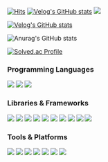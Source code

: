 [![Hits](https://hits.seeyoufarm.com/api/count/incr/badge.svg?url=https%3A%2F%2Fgithub.com%2FSGT-Cho&count_bg=%2379C83D&title_bg=%23555555&icon=github.svg&icon_color=%23E7E7E7&title=hits&edge_flat=false)](https://hits.seeyoufarm.com) 
[![Velog's GitHub stats](https://velog-readme-stats.vercel.app/api/badge?name=sgt-cho)](https://velog.io/@sgt-cho) 
<a href="mailto:devcho3356@gmail.com">
   <img src="https://img.shields.io/badge/Gmail-d14836?style=flat-square&logo=Gmail&logoColor=white&link=leegm1798@naver.com"/>
</a>  
  

[![Velog's GitHub stats](https://velog-readme-stats.vercel.app/api/list?name=sgt-cho&color=dark)](https://velog.io/@sgt-cho)  


![Anurag's GitHub stats](https://github-readme-stats.vercel.app/api?username=SGT-Cho&show_icons=true&theme=radical)
  
    
[![Solved.ac Profile](http://mazassumnida.wtf/api/v2/generate_badge?boj=mobilelife0115)](https://solved.ac/mobilelife0115/)  
  
    

### Programming Languages
<a href="https://en.cppreference.com/w/c" target="_blank"><img src="https://img.shields.io/badge/C-00599C?style=flat-square&logo=c&logoColor=white"/></a>
<a href="https://en.cppreference.com/w/cpp" target="_blank"><img src="https://img.shields.io/badge/C++-00599C?style=flat-square&logo=cplusplus&logoColor=white"/></a>
<a href="https://www.python.org/doc/" target="_blank"><img src="https://img.shields.io/badge/Python-3776AB?style=flat-square&logo=python&logoColor=white"/></a>

### Libraries & Frameworks
<a href="https://numpy.org/doc/" target="_blank"><img src="https://img.shields.io/badge/NumPy-013243?style=flat-square&logo=numpy&logoColor=white"/></a>
<a href="https://pandas.pydata.org/docs/" target="_blank"><img src="https://img.shields.io/badge/Pandas-150458?style=flat-square&logo=pandas&logoColor=white"/></a>
<a href="https://pytorch.org/docs/" target="_blank"><img src="https://img.shields.io/badge/PyTorch-EE4C2C?style=flat-square&logo=pytorch&logoColor=white"/></a>
<a href="https://www.tensorflow.org/learn" target="_blank"><img src="https://img.shields.io/badge/TensorFlow-FF6F00?style=flat-square&logo=tensorflow&logoColor=white"/></a>
<a href="https://keras.io/" target="_blank"><img src="https://img.shields.io/badge/Keras-D00000?style=flat-square&logo=keras&logoColor=white"/></a>
<a href="https://scikit-learn.org/stable/documentation.html" target="_blank"><img src="https://img.shields.io/badge/scikit--learn-F7931E?style=flat-square&logo=scikitlearn&logoColor=white"/></a>
<a href="https://docs.opencv.org/" target="_blank"><img src="https://img.shields.io/badge/OpenCV-5C3EE8?style=flat-square&logo=opencv&logoColor=white"/></a>
<a href="https://matplotlib.org/stable/contents.html" target="_blank"><img src="https://img.shields.io/badge/Matplotlib-ffffff?style=flat-square&logo=matplotlib&logoColor=black"/></a>
<a href="https://seaborn.pydata.org/" target="_blank"><img src="https://img.shields.io/badge/Seaborn-3776AB?style=flat-square&logo=seaborn&logoColor=white"/></a>
<a href="https://xgboost.readthedocs.io/" target="_blank"><img src="https://img.shields.io/badge/XGBoost-FF4B4B?style=flat-square&logo=xgboost&logoColor=white"/></a>

### Tools & Platforms
<a href="https://jupyter.org/documentation" target="_blank"><img src="https://img.shields.io/badge/Jupyter-F37626?style=flat-square&logo=jupyter&logoColor=white"/></a>
<a href="https://colab.research.google.com/notebooks/intro.ipynb" target="_blank"><img src="https://img.shields.io/badge/Google%20Colab-F9AB00?style=flat-square&logo=googlecolab&logoColor=white"/></a>
<a href="https://docs.aws.amazon.com/" target="_blank"><img src="https://img.shields.io/badge/Amazon%20AWS-232F3E?style=flat-square&logo=amazonwebservices&logoColor=white"/></a>
<a href="https://cloud.google.com/docs" target="_blank"><img src="https://img.shields.io/badge/Google%20Cloud-4285F4?style=flat-square&logo=googlecloud&logoColor=white"/></a>
<a href="https://docs.docker.com/" target="_blank"><img src="https://img.shields.io/badge/Docker-2496ED?style=flat-square&logo=docker&logoColor=white"/></a>
<a href="https://docs.mcneel.com/rhino/7/usersguide/en-us/" target="_blank"><img src="https://img.shields.io/badge/Rhinoceros-801010?style=flat-square&logo=rhinoceros&logoColor=white"/></a>
<a href="https://www.anaconda.com/" target="_blank"><img src="https://img.shields.io/badge/Anaconda-44A833?style=flat-square&logo=anaconda&logoColor=white"/></a>



<!--
**SGT-Cho/SGT-Cho** is a ✨ _special_ ✨ repository because its `README.md` (this file) appears on your GitHub profile.

Here are some ideas to get you started:

- 🔭 I’m currently working on ...
- 🌱 I’m currently learning ...
- 👯 I’m looking to collaborate on ...
- 🤔 I’m looking for help with ...
- 💬 Ask me about ...
- 📫 How to reach me: ...
- 😄 Pronouns: ...
- ⚡ Fun fact: ...
-->

